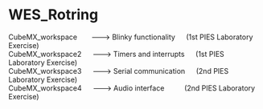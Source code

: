 # WES_Rotring
CubeMX_workspace&emsp;&emsp;---> Blinky functionality &emsp; (1st PIES Laboratory Exercise)\
CubeMX_workspace2 &emsp;	---> Timers and interrupts &emsp; (1st PIES Laboratory Exercise)\
CubeMX_workspace3 &emsp; ---> Serial communication &emsp;	(2nd PIES Laboratory Exercise)\
CubeMX_workspace4	&emsp;  ---> Audio interface &emsp;	&emsp; (2nd PIES Laboratory Exercise)
